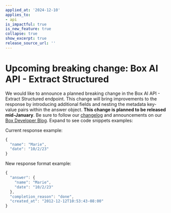 ```yaml
---
applied_at: '2024-12-10'
applies_to:
- api
is_impactful: true
is_new_feature: true
collapse: true
show_excerpt: true
release_source_url: ''
---
```


# Upcoming breaking change: Box AI API - Extract Structured

We would like to announce a planned breaking change in the Box AI API - Extract Structured endpoint. This change will bring improvements to the response by introducing additional fields and nesting the metadata key-value pairs within the answer object. **This change is planned to be released mid-January**. Be sure to follow our [changelog][1] and announcements on our [Box Developer Blog][2]. Expand to see code snippets examples:

<!-- more -->
Current response example:

```js
{
  "name": "Marie",
  "date": "10/2/23"
}
```

New response format example:

```js
{
  "answer": {
    "name": "Marie",
    "date": "10/2/23"
  },
  "completion_reason": "done",
  "created_at": "2012-12-12T10:53:43-08:00"
}
```

[1]: https://developer.box.com/changelog/
[2]: https://medium.com/box-developer-blog